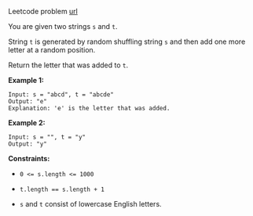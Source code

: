 Leetcode problem [url](https://leetcode.com/problems/find-the-difference)

You are given two strings `s` and `t`.

String `t` is generated by random shuffling string `s` and then add one more letter at a random position.

Return the letter that was added to `t`.

**Example 1:**
```
Input: s = "abcd", t = "abcde"
Output: "e"
Explanation: 'e' is the letter that was added.
```

**Example 2:**
```
Input: s = "", t = "y"
Output: "y"
```

**Constraints:**
- `0 <= s.length <= 1000` 

- `t.length == s.length + 1`

- `s` and `t` consist of lowercase English letters.
